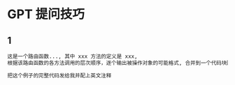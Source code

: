 # GPT 提问技巧

## 1

```bash
这是一个路由函数..., 其中 xxx 方法的定义是 xxx, 
根据该路由函数的各方法调用的层次顺序，逐个输出被操作对象的可能格式, 合并到一个代码块回答我

把这个例子的完整代码发给我并配上英文注释
```

